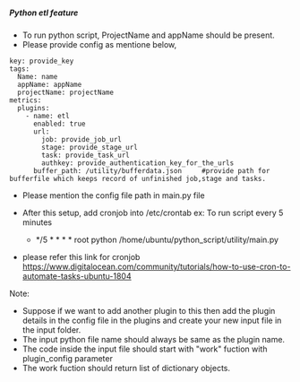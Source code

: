 ##### Python etl feature 

* To run python script, ProjectName and appName should be present.
* Please provide config as mentione below,
```
key: provide_key
tags:
  Name: name
  appName: appName
  projectName: projectName
metrics:
  plugins:
    - name: etl
      enabled: true
      url:
        job: provide_job_url 
        stage: provide_stage_url
        task: provide_task_url
        authkey: provide_authentication_key_for_the_urls
      buffer_path: /utility/bufferdata.json     #provide path for bufferfile which keeps record of unfinished job,stage and tasks. 
```
* Please mention the config file path in main.py file
* After this setup, add cronjob into /etc/crontab
	ex: To run script every 5 minutes 
	 -  */5 * * * * root python /home/ubuntu/python_script/utility/main.py

 * please refer this link for cronjob
	https://www.digitalocean.com/community/tutorials/how-to-use-cron-to-automate-tasks-ubuntu-1804

Note:

* Suppose if we want to add another plugin to this then add the plugin details in the config file in the plugins and create your new input file in the input folder. 
* The input python file name should always be same as the plugin name.
* The code inside the input file should start with "work" fuction with plugin_config parameter
* The work fuction should return list of dictionary objects.









